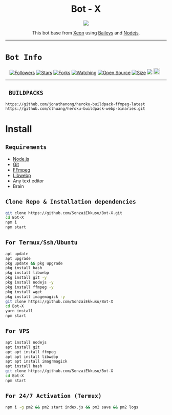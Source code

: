  

<h1 align="center">Bot - X<br></h1>
<p align="center">
<img src="https://avatars.githubusercontent.com/u/61716582?v=4" />
</p>

<p align="center">
This bot base from <a href="https://github.com/SonzaiEkkusu" target="_blank">Xeon</a> using <a href="https://github.com/adiwajshing/Baileys" target="_blank">Baileys</a> and <a href="https://github.com/nodejs" target="_blank">Nodejs</a>.
</p>

------

# ```Bot Info```
<p align="center">
<a href="https://github.com/SonzaiEkkusu/followers"><img title="Followers" src="https://img.shields.io/github/followers/SonzaiEkkusu?color=red&style=flat-square"></a>
<a href="https://github.com/SonzaiEkkusu/Bot-X/stargazers/"><img title="Stars" src="https://img.shields.io/github/stars/SonzaiEkkusu/Bot-X?color=blue&style=flat-square"></a>
<a href="https://github.com/SonzaiEkkusu/Bot-X/network/members"><img title="Forks" src="https://img.shields.io/github/forks/SonzaiEkkusu/Bot-X?color=red&style=flat-square"></a>
<a href="https://github.com/SonzaiEkkusu/Bot-X/watchers"><img title="Watching" src="https://img.shields.io/github/watchers/SonzaiEkkusu/Bot-X?label=Watchers&color=blue&style=flat-square"></a>
<a href="https://github.com/SonzaiEkkusu/Bot-X"><img title="Open Source" src="https://img.shields.io/badge/Base-Xeon%20Bot%20Inc.-red?v=103"></a>
<a href="https://github.com/SonzaiEkkusu/Bot-X/"><img title="Size" src="https://img.shields.io/github/repo-size/SonzaiEkkusu/Bot-X?style=flat-square&color=green"></a>
<a href="https://hits.seeyoufarm.com"><img src="https://hits.seeyoufarm.com/api/count/incr/badge.svg?url=https%3A%2F%2Fgithub.com%2FSonzaiEkkusu%2FBot-X&count_bg=%2379C83D&title_bg=%23555555&icon=probot.svg&icon_color=%2300FF6D&title=hits&edge_flat=false"/></a>
<a href="https://github.com/SonzaiEkkusu/Bot-X/graphs/commit-activity"><img height="20" src="https://img.shields.io/badge/Maintained%3F-yes-green.svg"></a>&nbsp;&nbsp;
</p>
<p align='center'>
    </p>

-------

## ` BUILDPACKS`

```
https://github.com/jonathanong/heroku-buildpack-ffmpeg-latest
https://github.com/clhuang/heroku-buildpack-webp-binaries.git
```


# Install
## `Requirements`
* [Node.js](https://nodejs.org/en/)
* [Git](https://git-scm.com/downloads)
* [FFmpeg](https://github.com/BtbN/FFmpeg-Builds/releases/download/autobuild-2020-12-08-13-03/ffmpeg-n4.3.1-26-gca55240b8c-win64-gpl-4.3.zip)
* [Libwebp](https://developers.google.com/speed/webp/download)
* Any text editor
* Brain
## `Clone Repo & Installation dependencies`
```bash
git clone https://github.com/SonzaiEkkusu/Bot-X.git
cd Bot-X
npm i
npm start
```
## `For Termux/Ssh/Ubuntu`
```bash
apt update
apt upgrade
pkg update && pkg upgrade
pkg install bash
pkg install libwebp
pkg install git -y
pkg install nodejs -y 
pkg install ffmpeg -y 
pkg install wget
pkg install imagemagick -y
git clone https://github.com/SonzaiEkkusu/Bot-X
cd Bot-X
yarn install
npm start
```
## `For VPS`
```bash
apt install nodejs 
apt install git 
apt apt install ffmpeg 
apt apt install libwebp 
apt apt install imagrmagick
apt install bash
git clone https://github.com/SonzaiEkkusu/Bot-X
cd Bot-X
npm start
```
## `For 24/7 Activation (Termux)`
```bash
npm i -g pm2 && pm2 start index.js && pm2 save && pm2 logs
```
